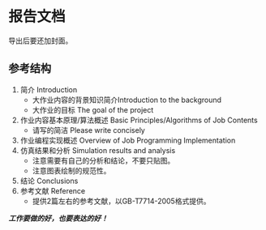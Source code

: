 # 报告文档

导出后要还加封面。

## 参考结构

1. 简介 Introduction
    - 大作业内容的背景知识简介Introduction to the background 
    - 大作业的目标 The goal of the project
2. 作业内容基本原理/算法概述 Basic Principles/Algorithms of Job Contents
    - 请写的简洁 Please write concisely
3. 作业编程实现概述 Overview of Job Programming Implementation
4. 仿真结果和分析 Simulation results and analysis
    - 注意需要有自己的分析和结论，不要只贴图。
    - 注意图表绘制的规范性。
5. 结论 Conclusions
6. 参考文献 Reference 
    - 提供2篇左右的参考文献，以GB-T7714-2005格式提供。

***工作要做的好，也要表达的好！***


